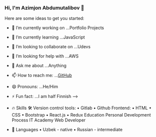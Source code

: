### Hi, I'm Azimjon Abdumutalibov 👋


Here are some ideas to get you started:

- 🔭 I’m currently working on ...Portfolio Projects
- 🌱 I’m currently learning ...JavaScript
- 👯 I’m looking to collaborate on ...Udevs
- 🤔 I’m looking for help with ...AWS
- 💬 Ask me about ...Anything
- 📫 How to reach me: ...[GitHub](https://github.com/)
- 😄 Pronouns: ...He/Him
- ⚡ Fun fact: ...I am half Finnish
-->

- 🔥 Skills
🛠 Version control tools:
• Gitlab
• Github
Frontend:
• HTML
• CSS
• Bootstrap
• React.js
• Redux
Education
Personal Development Process IT Academy
Web Developer
- 🧠 Languages
• Uzbek - native
• Russian - intermediate
